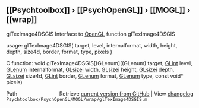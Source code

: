## [[Psychtoolbox]] &#8250; [[PsychOpenGL]] &#8250; [[MOGL]] &#8250; [[wrap]]

glTexImage4DSGIS  Interface to [OpenGL](OpenGL) function glTexImage4DSGIS  
  
usage:  glTexImage4DSGIS( target, level, internalformat, width, height, depth, size4d, border, format, type, pixels )  
  
C function:  void glTexImage4DSGIS[(GLenum]((GLenum) target, [GLint](GLint) level, [GLenum](GLenum) internalformat, [GLsizei](GLsizei) width, [GLsizei](GLsizei) height, [GLsizei](GLsizei) depth, [GLsizei](GLsizei) size4d, [GLint](GLint) border, [GLenum](GLenum) format, [GLenum](GLenum) type, const void\* pixels)  




<div class="code_header" style="text-align:right;">
  <span style="float:left;">Path&nbsp;&nbsp;</span> <span class="counter">Retrieve <a href=
  "https://raw.github.com/Psychtoolbox-3/Psychtoolbox-3/beta/Psychtoolbox/PsychOpenGL/MOGL/wrap/glTexImage4DSGIS.m">current version from GitHub</a> | View <a href=
  "https://github.com/Psychtoolbox-3/Psychtoolbox-3/commits/beta/Psychtoolbox/PsychOpenGL/MOGL/wrap/glTexImage4DSGIS.m">changelog</a></span>
</div>
<div class="code">
  <code>Psychtoolbox/PsychOpenGL/MOGL/wrap/glTexImage4DSGIS.m</code>
</div>

